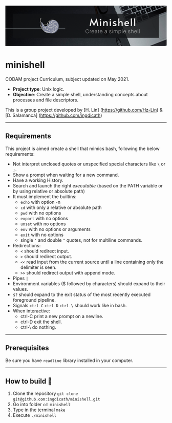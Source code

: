 ![](https://github.com/ingdicath/images_md/blob/main/minishell.png)

# **minishell**
CODAM project Curriculum, subject updated on May 2021. 

- **Project type**: Unix logic.
- **Objective**: Create a simple shell, understanding concepts about processes and file descriptors.

This is a group project developed by [H. Lin] (https://github.com/Hz-Lin) & [D. Salamanca] (https://github.com/ingdicath)

----
## Requirements

This project is aimed create a shell that mimics bash, following the below requirements:

- Not interpret unclosed quotes or unspecified special characters like `\` or `;`.
- Show a prompt when waiting for a new command.
- Have a working History.
- Search and launch the right _executable_ (based on the PATH variable or by using
  relative or absolute path)
- It must implement the builtins:
  - `echo` with option -n
  - `cd` with only a relative or absolute path
  - `pwd` with no options
  - `export` with no options
  - `unset` with no options
  - `env` with no options or arguments
  - `exit` with no options
  - single `'` and double `"` quotes, not for multiline commands.
- Redirections:
  - `<` should redirect input.
  - `>` should redirect output.
  - `<<` read input from the current source until a line containing only the delimiter is seen.
  - `>>` should redirect output with append mode.
- Pipes `|` 
- Environment variables ($ followed by characters) should expand to their values.
- `$?` should expand to the exit status of the most recently executed foreground
      pipeline.
- Signals `ctrl-C` `ctrl-D` `ctrl-\` should work like in bash.
- When interactive:
  - ctrl-C print a new prompt on a newline.
  - ctrl-D exit the shell.
  - ctrl-\ do nothing.

----
## Prerequisites

Be sure you have `readline` library installed in your computer.


---
## How to build :hammer:

1. Clone the repository `git clone git@github.com:ingdicath/minishell.git`
2. Go into folder ```cd minishell```
3. Type in the terminal ```make```
4. Execute `./minishell`


